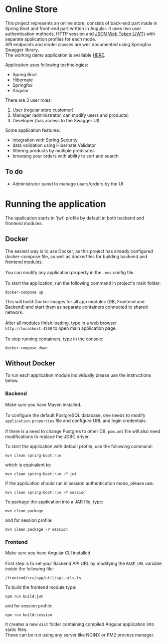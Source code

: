 # Online Store
This project represents an online store, consists of back-end part made in Spring Boot and front-end part written in Angular.
It uses two user authentication methods, HTTP session and [JSON Web Token (JWT)](https://jwt.io/) with separate application profiles for each mode.<br>
API endpoints and model classes are well documented using Springfox Swagger library.<br>
The working demo application is available [HERE](https://pl-onlinestore.netlify.app/).

Application uses following technologies:
 - Spring Boot
 - Hibernate
 - Springfox
 - Angular

There are 3 user roles:
 1. User (regular store customer)
 2. Manager (administrator, can modify users and products)
 3. Developer (has access to the Swagger UI)

Some application features:
 - integration with Spring Security
 - data validation using Hibernate Validator
 - filtering products by multiple predicates
 - browsing your orders with ability to sort and search

## To do
 - Administrator panel to manage users/orders by the UI
 
# Running the application
The application starts in 'jwt' profile by default in both backend and frontend modules.

## Docker
The easiest way is to use Docker, as this project has already configured docker-compose file,
as well as dockerfiles for building backend and frontend modules.<br><br>
You can modify any application property in the `.env` config file.<br><br>
To start the application, run the following command in project's main folder:

```
docker-compose up
```

This will build Docker images for all app modules (DB, Frontend and Backend) and start them as separate containers connected to shared network.<br><br>
After all modules finish loading, type in a web browser `http://localhost:4200` to open main application page.<br><br>
To stop running containers, type in the console:

```
docker-compose down
```

## Without Docker
To run each application module individually please use the instructions below.

### Backend
Make sure you have Maven installed.<br><br>
To configure the default PostgreSQL database, one needs to modify `application.properties` file and configure URL and login credentials.<br><br>
If there is a need to change Postgres to other DB, `pom.xml` file will also need modifications to replace the JDBC driver.

To start the application with default profile, use the following command:

```
mvn clean spring-boot:run
```

which is equivalent to:

```
mvn clean spring-boot:run -P jwt
```

If the application should run in session authentication mode, please use:

```
mvn clean spring-boot:run -P session
```

To package the application into a JAR file, type:

```
mvn clean package
```

and for session profile:

```
mvn clean package -P session
```

### Frontend
Make sure you have Angular CLI installed.<br><br>
First step is to set your Backend API URL by modifying the `BASE_URL` variable inside the following file:

```
/frontend/src/app/util/api-urls.ts
```

To build the frontend module type:

```
npm run build:jwt
```

and for session profile:

```
npm run build:session
```

It creates a new `dist` folder containing compiled Angular application into static files.<br>
These can be run using any server like NGINX or PM2 process manager.